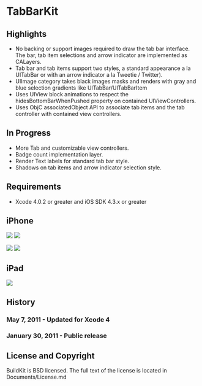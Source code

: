 
# TabBarKit

## Highlights

* No backing or support images required to draw the tab bar interface. The bar, tab item selections and arrow indicator are implemented as CALayers.
* Tab bar and tab items support two styles, a standard appearance a la UITabBar or with an arrow indicator a la Tweetie / Twitter).
* UIImage category takes black images masks and renders with gray and blue selection gradients like UITabBar/UITabBarItem
* Uses UIView block animations to respect the hidesBottomBarWhenPushed property on contained UIViewControllers.
* Uses ObjC associatedObject API to associate tab items and the tab controller with contained view controllers.

## In Progress

* More Tab and customizable view controllers.
* Badge count implementation layer.
* Render Text labels for standard tab bar style.
* Shadows on tab items and arrow indicator selection style.


## Requirements

* Xcode 4.0.2 or greater and iOS SDK 4.3.x or greater

## iPhone

[![](https://github.com/davidmorford/TabBarKit/raw/master/Documents/TabBar-iPhone-Portrait-Arrow.png)](https://github.com/davidmorford/TabBarKit/raw/master/Documents/TabBar-iPhone-Portrait-Arrow.png)
[![](https://github.com/davidmorford/TabBarKit/raw/master/Documents/TabBar-iPhone-Portrait-Standard.png)](https://github.com/davidmorford/TabBarKit/raw/master/Documents/TabBar-iPhone-Portrait-Standard.png)

[![](https://github.com/davidmorford/TabBarKit/raw/master/Documents/TabBar-iPhone-Landscape-Arrow.png)](https://github.com/davidmorford/TabBarKit/raw/master/Documents/TabBar-iPhone-Landscape-Arrow.png)
[![](https://github.com/davidmorford/TabBarKit/raw/master/Documents/TabBar-iPhone-Landscape-Standard.png)](https://github.com/davidmorford/TabBarKit/raw/master/Documents/TabBar-iPhone-Landscape-Standard.png)

## iPad

[![](https://github.com/davidmorford/TabBarKit/raw/master/Documents/TabBar-iPad-Portrait-Standard.png)](https://github.com/davidmorford/TabBarKit/raw/master/Documents/TabBar-iPad-Portrait-Standard.png)


## History

### May 7, 2011 - Updated for Xcode 4
### January 30, 2011 - Public release


## License and Copyright

BuildKit is BSD licensed. The full text of the license is located in Documents/License.md
